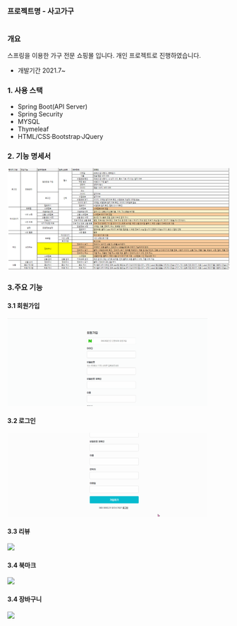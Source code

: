 ### 프로젝트명 - 사고가구

#
### 개요
스프링을 이용한 가구 전문 쇼핑몰 입니다.  개인 프로젝트로 진행하였습니다. 
- 개발기간 2021.7~ 

### 1. 사용 스택
- Spring Boot(API Server)
- Spring Security 
- MYSQL
- Thymeleaf
- HTML/CSS·Bootstrap·JQuery
### 2. 기능 명세서 
<img src="https://github.com/ajajee/SAGOGAGU/blob/ff8a722ad8407122a8473a3bac475f072bf78915/src/main/webapp/project_document/%EA%B8%B0%EB%8A%A5%EB%AA%85%EC%84%B8%EC%84%9C.png">

### 3.주요 기능
#### 3.1 회원가입

<img src="https://github.com/ajajee/SAGOGAGU/blob/c0b661eb16c2b39ed22a0ba57e94c5597d906c8a/src/main/webapp/project_document/signup.gif"  style="width: 90%;">

#### 3.2 로그인
<img src="https://github.com/ajajee/SAGOGAGU/blob/7927f80a5664b28bb1514bdf16a1de341ae5b4bf/src/main/webapp/project_document/login.gif"  style="width: 90%;">

#### 3.3 리뷰 

<img src="https://github.com/ajajee/SAGOGAGU/blob/abd4d33fb34ce7331ddc01f194d5571e0ff1c78c/src/main/webapp/project_document/review.gif"  style="width: 90%;">

#### 3.4 북마크 
<img src="https://github.com/ajajee/SAGOGAGU/blob/2a82dcfdb801421f8660c6036fe6830b86bb701d/src/main/webapp/project_document/bookmark.gif"  style="width: 90%;">

#### 3.4 장바구니  
<img src="https://github.com/ajajee/SAGOGAGU/blob/3b0b194ec496485378576f0bd7dea5b964e18671/src/main/webapp/project_document/cart.gif"  style="width: 90%;">

